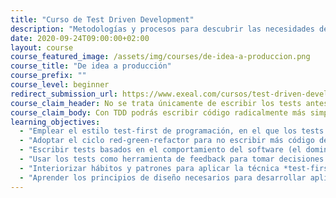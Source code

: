 ```yaml
---
title: "Curso de Test Driven Development"
description: "Metodologías y procesos para descubrir las necesidades de los usuarios y construir productos software que tienen impacto"
date: 2020-09-24T09:00:00+02:00
layout: course
course_featured_image: /assets/img/courses/de-idea-a-produccion.png
course_title: "De idea a producción"
course_prefix: ""
course_level: beginner
redirect_submission_url: https://www.exeal.com/cursos/test-driven-development/programa/
course_claim_header: No se trata únicamente de escribir los tests antes que el código, esa es <em>la parte más sencilla</em>.
course_claim_body: Con TDD podrás escribir código radicalmente más simple, mantenible, expresivo y conciso. <em>Vuélvete realmente productivo</em> y evita gastar tiempo en depurar fallos y reimplementar funcionalidades, escribiendo <em>código que soporte el paso del tiempo</em>.
learning_objectives:
  - "Emplear el estilo test-first de programación, en el que los tests se escriben antes que el código, para crear una sólida red de seguridad basada en tests automáticos."
  - "Adoptar el ciclo red-green-refactor para no escribir más código del estrictamente necesario para implementar los requisitos."
  - "Escribir tests basados en el comportamiento del software (el dominio) en lugar de su implementación, que protejan ante futuros cambios y sirvan como documentación."
  - "Usar los tests como herramienta de feedback para tomar decisiones de diseño."
  - "Interiorizar hábitos y patrones para aplicar la técnica *test-first* de forma efectiva."
  - "Aprender los principios de diseño necesarios para desarrollar aplicaciones orientadas a objetos más complejas con TDD."
---
```

